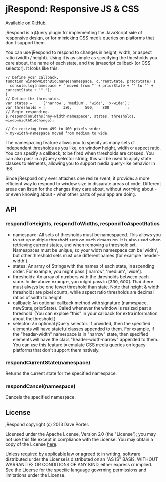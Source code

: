jRespond: Responsive JS & CSS
=============================

Available [on GitHub](https://github.com/dcporter/jrespond).

jRespond is a jQuery plugin for implementing the JavaScript side of responsive design, or for mimicking
CSS media queries on platforms that don't support them.

You can use jRespond to respond to changes in height, width, or aspect ratio (width / height). Using it
is as simple as specifying the thresholds you care about, the name of each state, and the javascript
callback (or CSS selector). It looks like this:

```
// Define your callback.
function windowWidthDidChange(namespace, currentState, priorState) {
  console.log(namespace + ' moved from "' + priorState + '" to "' + currentState + '".');
}
// Define the thresholds.
var states =     ['narrow', 'medium', 'wide', 'x-wide'];
var thresholds = [        350,      500,    800       ];
// Begin responding.
$.respondToWidths('my-width-namespace', states, thresholds, windowWidthDidChange);

// On resizing from 499 to 500 pixels wide:
> my-width-namespace moved from medium to wide.
```

The namespacing feature allows you to specify as many sets of independent thresholds as you like, on
window height, width or aspect ratio. You can specify a callback, to be fired when thresholds are
crossed. You can also pass in a jQuery selector string; this will be used to apply state classes to
elements, allowing you to support media query-like behavior in IE8.

Since jRespond only ever attaches one resize event, it provides a more efficient way to respond to
window size in disparate areas of code. Different areas can listen for the changes they care
about, without worrying about - or even knowing about - what other parts of your app are doing.

API
---

### respondToHeights, respondToWidths, respondToAspectRatios

- namespace: All sets of thresholds must be namespaced. This allows you to set up multiple threshold
  sets on each dimension. It is also used when retrieving current states, and when removing a threshold
  set. Namespaces must be unique, so your width namespace can be 'width', but other threshold sets must
  use different names (for example 'header-width').
- states: An array of Strings with the names of each state, in ascending order. For example, you might
  pass ['narrow', 'medium', 'wide'].
- thresholds: An array of numbers with the thresholds between each state. In the above example, you
  might pass in [350, 600]. That there must always be one fewer threshold than state. Note that
  height & width thresholds are pixel counts, while aspect ratio thresholds are decimal ratios of
  width to height.
- callback: An optional callback method with signature (namespace, newState, priorState). Called whenever
  the window is resized past a threshold. (You can explore "this" in your callback for extra information
  about the threshold.)
- selector: An optional jQuery selector. If provided, then the specified elements will have stateful
  classes appended to them. For example, if the "header-width" namespace is in "narrow" state, then specified
  elements will have the class "header-width-narrow" appended to them. You can use this feature to emulate CSS
  media queries on legacy platforms that don't support them natively.

### respondCurrentState(namespace)

Returns the current state for the specified namespace.

### respondCancel(namespace)

Cancels the specified namespace.

License
-------

jRespond copyright (c) 2013 Dave Porter.

Licensed under the Apache License, Version 2.0 (the "License");
you may not use this file except in compliance with the License.
You may obtain a copy of the License
[here](http://www.apache.org/licenses/LICENSE-2.0).

Unless required by applicable law or agreed to in writing, software
distributed under the License is distributed on an "AS IS" BASIS,
WITHOUT WARRANTIES OR CONDITIONS OF ANY KIND, either express or implied.
See the License for the specific language governing permissions and
limitations under the License.
